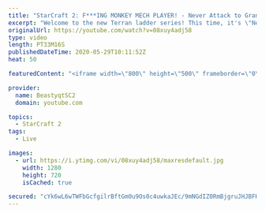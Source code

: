 ```yaml
---
title: "StarCraft 2: F***ING MONKEY MECH PLAYER! - Never Attack to Grandmaster"
excerpt: "Welcome to the new Terran ladder series! This time, it's \"Never Attack to Grandmaster!\" In this challenge, I play as Terran on the EU ladder, and in every game I'm not allowed to attack with any units except for using Ghosts. I'm allowed to make any army units for defending, as long as I don't attack"
originalUrl: https://youtube.com/watch?v=08xuy4adj58
type: video
length: PT33M16S
publishedDateTime: 2020-05-29T10:11:52Z
heat: 50

featuredContent: "<iframe width=\"800\" height=\"500\" frameborder=\"0\" src=\"https://www.youtube.com/embed/08xuy4adj58\" allow=\"accelerometer; autoplay; encrypted-media; gyroscope; picture-in-picture\" allowfullscreen></iframe>"

provider:
  name: BeastyqtSC2
  domain: youtube.com

topics:
  - StarCraft 2
tags:
  - Live

images:
  - url: https://i.ytimg.com/vi/08xuy4adj58/maxresdefault.jpg
    width: 1280
    height: 720
    isCached: true

secured: "cYk6wL6wTWFbGcfgilrBftGm0u9Os0c4uwkaJEc/9mNGdIZ0RmBjgruJHJBFHIjz9/Cj+PDw9whOKGN0UdoB+Cmc3OdTldCLy2qWvUOahwQM7dVfVqcF7Zlqmv8N4WUOVQ1hsRAygbQBdiUacTrkvoIXx7VzitD65Gnq/Tpkdhpi1vM8Zp5D2DBZrEutrD5pxJfQyqPDV6+fa+pXDIbmSuQl5o/8Jw/O/oPV/XXf0c0LcTCR/cIjxJYjzqxHgK2wTcaPoB9hKhRziqsx7UBwaQbi9qcKKyYB2XEaEyVTGkg/zYGeGbpmqNpQ/2b4Z2ksbhVJZKbKROCjEIMGQAoJQlrj/nZocdcGvuyGkw0+SoEVH44DBTcXJyEpSGGWk4eIf+CgyAPk2dO93ypgWTpi8J9RHfcV+2VB4i6ABw7WEjQ=;ZdiJlR4YJOB54BOHemxlkQ=="
---
```


